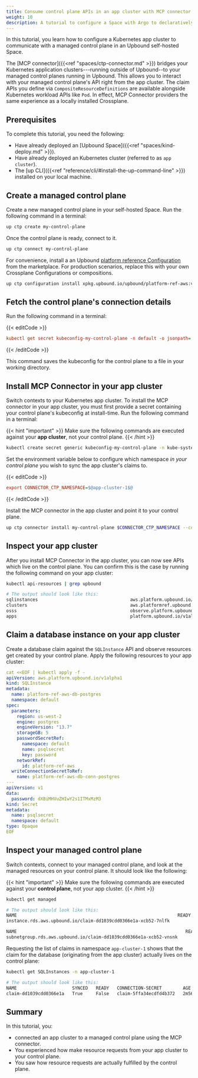 ```yaml
---
title: Consume control plane APIs in an app cluster with MCP connector
weight: 10
description: A tutorial to configure a Space with Argo to declaratively create and manage control planes
---
```


In this tutorial, you learn how to configure a Kubernetes app cluster to communicate with a managed control plane in an Upbound self-hosted Space.

The [MCP connector]({{<ref "spaces/ctp-connector.md" >}}) bridges your Kubernetes application clusters---running outside of Upbound--to your managed control planes running in Upbound. This allows you to interact with your managed control plane's API right from the app cluster. The claim APIs you define via `CompositeResourceDefinitions` are available alongside Kubernetes workload APIs like `Pod`. In effect, MCP Connector providers the same experience as a locally installed Crossplane.

## Prerequisites

To complete this tutorial, you need the following:

- Have already deployed an [Upbound Space]({{<ref "spaces/kind-deploy.md" >}}).
- Have already deployed an Kubernetes cluster (referred to as `app cluster`).
- The [up CLI]({{<ref "reference/cli/#install-the-up-command-line" >}}) installed on your local machine.

## Create a managed control plane

Create a new managed control plane in your self-hosted Space. Run the following command in a terminal:

```bash
up ctp create my-control-plane
```

Once the control plane is ready, connect to it.

```bash
up ctp connect my-control-plane
```

For convenience, install a an Upbound [platform reference Configuration](https://marketplace.upbound.io/configurations/upbound/platform-ref-aws) from the marketplace. For production scenarios, replace this with your own Crossplane Configurations or compositions.

```bash
up ctp configuration install xpkg.upbound.io/upbound/platform-ref-aws:v1.0.0
```

## Fetch the control plane's connection details

Run the following command in a terminal:

{{< editCode >}}
```ini
kubectl get secret kubeconfig-my-control-plane -n default -o jsonpath='{.data.kubeconfig}' | base64 -d > kubeconfig-my-control-plane.yaml
```
{{< /editCode >}}

This command saves the kubeconfig for the control plane to a file in your working directory.

## Install MCP Connector in your app cluster

Switch contexts to your Kubernetes app cluster. To install the MCP connector in your app cluster, you must first provide a secret containing your control plane's kubeconfig at install-time. Run the following command in a terminal:

{{< hint "important" >}}
Make sure the following commands are executed against your **app cluster**, not your control plane.
{{< /hint >}}

```bash
kubectl create secret generic kubeconfig-my-control-plane -n kube-system --from-file=kubeconfig=./kubeconfig-my-control-plane.yaml
```

Set the environment variable below to configure which namespace _in your control plane_ you wish to sync the app cluster's claims to.

{{< editCode >}}
```ini
export CONNECTOR_CTP_NAMESPACE=$@app-cluster-1$@
```
{{< /editCode >}}

Install the MCP connector in the app cluster and point it to your control plane.

```bash
up ctp connector install my-control-plane $CONNECTOR_CTP_NAMESPACE --control-plane-secret=kubeconfig-my-control-plane
```

## Inspect your app cluster

After you install MCP Connector in the app cluster, you can now see APIs which live on the control plane. You can confirm this is the case by running the following command on your app cluster:

```bash {copy-lines="1"}
kubectl api-resources | grep upbound

# The output should look like this:
sqlinstances                                   aws.platform.upbound.io/v1alpha1       true         SQLInstance
clusters                                       aws.platformref.upbound.io/v1alpha1    true         Cluster
osss                                           observe.platform.upbound.io/v1alpha1   true         Oss
apps                                           platform.upbound.io/v1alpha1           true         App
```

## Claim a database instance on your app cluster

Create a database claim against the `SQLInstance` API and observe resources get created by your control plane. Apply the following resources to your app cluster:

```yaml
cat <<EOF | kubectl apply -f -
apiVersion: aws.platform.upbound.io/v1alpha1
kind: SQLInstance
metadata:
  name: platform-ref-aws-db-postgres
  namespace: default
spec:
  parameters:
    region: us-west-2
    engine: postgres
    engineVersion: "13.7"
    storageGB: 5
    passwordSecretRef:
      namespace: default
      name: psqlsecret
      key: password
    networkRef:
      id: platform-ref-aws
  writeConnectionSecretToRef:
    name: platform-ref-aws-db-conn-postgres
---
apiVersion: v1
data:
  password: dXBiMHVuZHIwY2s1ITMxMzM3
kind: Secret
metadata:
  name: psqlsecret
  namespace: default
type: Opaque
EOF
```

## Inspect your managed control plane

Switch contexts, connect to your managed control plane, and look at the managed resources on your control plane. It should look like the following:

{{< hint "important" >}}
Make sure the following commands are executed against your **control plane**, not your app cluster.
{{< /hint >}}

```bash {copy-lines="1"}
kubectl get managed

# The output should look like this:
NAME                                                             READY   SYNCED   EXTERNAL-NAME   AGE
instance.rds.aws.upbound.io/claim-dd1039cdd0366e1a-xcb52-7nlfk           False                    54s

NAME                                                                READY   SYNCED   EXTERNAL-NAME                        AGE
subnetgroup.rds.aws.upbound.io/claim-dd1039cdd0366e1a-xcb52-vnsnk           False    claim-dd1039cdd0366e1a-xcb52-vnsnk   55s
```

Requesting the list of claims in namespace `app-cluster-1` shows that the claim for the database (originating from the app cluster) actually lives on the control plane:

```bash {copy-lines="1"}
kubectl get SQLInstances -n app-cluster-1

# The output should look like this:
NAME                     SYNCED   READY   CONNECTION-SECRET        AGE
claim-dd1039cdd0366e1a   True     False   claim-5ffa34ecdfd4b372   2m56s
```

## Summary

In this tutorial, you:

- connected an app cluster to a managed control plane using the MCP connector.
- You experienced how make resource requests from your app cluster to your control plane.
- You saw how resource requests are actually fulfilled by the control plane.
